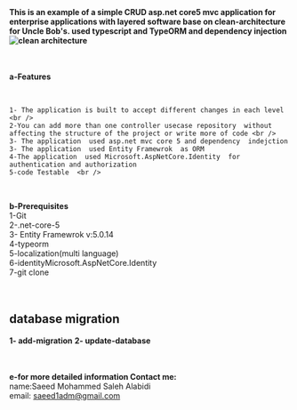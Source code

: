 <b>
This is an example of a simple CRUD asp.net core5 mvc application for enterprise applications with layered software base on clean-architecture for Uncle Bob's. used typescript and TypeORM and dependency injection

<img src="https://www.ryadel.com/wp-content/uploads/2018/11/asp-net-core-logo-735x300.png" alt="clean architecture">
 <br /> <br />
</b>

 <br />
 
<b>a-Features</b>
 
 
<br/>
 
	1- The application is built to accept different changes in each level <br />
	2-You can add more than one controller usecase repository  without affecting the structure of the project or write more of code <br />
	3- The application  used asp.net mvc core 5 and dependency  indejction
	3- The application  used Entity Framewrok  as ORM 
	4-The application  used Microsoft.AspNetCore.Identity  for authentication and authorization
	5-code Testable  <br />
   
 <br />

<b>b-Prerequisites</b> <br />
	1-Git <br />
	2-.net-core-5<br />
    3- Entity Framewrok v:5.0.14<br />
    4-typeorm <br />
	5-localization(multi language) <br />
    6-identityMicrosoft.AspNetCore.Identity <br />
	7-git clone  <br />
 <br />
 <br />
 <h2> database migration</h2>
<b>1- add-migration</b>  
<b>2- update-database</b>  
<br/><br/><br/>
 
<b>e-for more detailed information Contact me:</b> <br />
	name:Saeed Mohammed Saleh Alabidi <br />
	email: saeed1adm@gmail.com <br />
